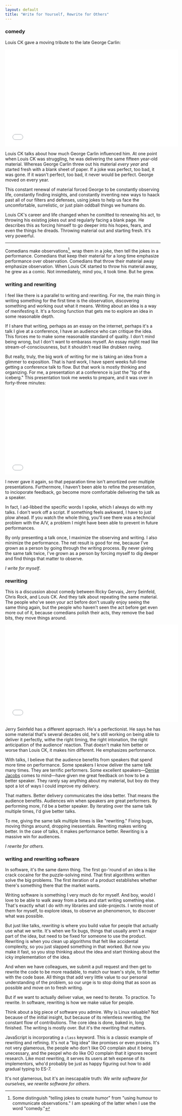```yaml
---
layout: default
title: "Write for Yourself, Rewrite for Others"
---
```


### comedy

Louis CK gave a moving tribute to the late George Carlin:

<iframe width="560" height="315" src="//www.youtube.com/embed/R37zkizucPU" frameborder="0" allowfullscreen></iframe>

Louis CK talks about how much George Carlin influenced him. At one point when Louis CK was struggling, he was delivering the same fifteen year-old material. Whereas George Carlin  threw out his material *every year* and started fresh with a blank sheet of paper. If a joke was perfect, too bad, it was gone. If it wasn't perfect, too bad, it never would be perfect. George moved on every year.

This constant renewal of material forced George to be constantly observing life, constantly finding insights, and constantly inventing new ways to haack past all of our filters and defenses, using jokes to help us face the uncomfortable, surrelistic, or just plain oddball things we humans do.

Louis CK's career and life changed when he comitted to renewing his act, to throwing his existing jokes out and regularly facing a blank page. He describes this as forcing himself to go deeper into his hopes, fears, and even the things he dreads. Throwing material out and starting fresh. It's very powerful.

---

Comedians make observations[^1], wrap them in a joke, then tell the jokes in a performance. Comedians that keep their material for a long time emphasize performance over observation. Comedians that throw their material away emphasize observation. When Louis CK started to throw his material away, he grew as a comic. Not immediately, mind you, it took time. But he grew.

[^1]: Some distinguish "telling jokes to create humor" from "using humour to communicate observations." I am speaking of the latter when I use the word "comedy."

### writing and rewriting

I feel like there is a parallel to writing and rewriting. For me, the main thing in writing something for the first time is the observation, discovering something and working ouut what it means. Writing about an idea is a way of menifesting it. It's a forcing function that gets me to explore an idea in some reasonable depth.

If I share that writing, perhaps as an essay on the internet, perhaps it's a talk I give at a conference, I have an audience who can critique the idea. This forces me to make some reasonable standard of quality. I don't mind being wrong, but I don't want to  embarass myself. An essay might read like stream-of-consciousness, but it shouldn't read like drubken raving.

But really, truly, the big work of writing for me is taking an idea from a glimmer to exposition. That is hard work, I have spent weeks full-time getting a conference talk to flow. But that work is mostly thinking and organizing. For me, a presentation at a conference is just the "tip of the iceberg." This presentation took me weeks to prepare, and it was over in forty-three minutes:

<iframe src="//player.vimeo.com/video/76141334" width="500" height="275" frameborder="0" webkitallowfullscreen mozallowfullscreen allowfullscreen></iframe>

I never gave it again, so that peparation time isn't amortized over multiple presentations. Furthermore, I haven't been able to refine the presentation, to incioporate feedback, go become more comfortable delivering the talk as a speaker.

In fact, I ad-libbed the specific words I spoke, which I always do with my talks. I don't work off a script. If something feels awkward, I have to just plow ahead. If you watch the whole thing, you'll see there was a techncial problem with the A/V, a problem I might have been able to prevent in future performances.

By only presenting a talk once, I maximize the observing and writing. I also minimize the performance. The net result is good for me, because I've grown as a person by going through the writing process. By never giving the same talk twice, I've grown as a person by forcing myself to dig deeper and find things that matter to observe.

*I write for myself*.

### rewriting

This is a discussion about comedy between Ricky Gervais, Jerry Seinfeld, Chris Rock, and Louis CK. And they talk about repeating the same material. The people who've seen your act before don't usually enjoy seeing the same thing again, but the people who haven't seen the act before get even more out of it, because comedians polish their acts, they remove the bad bits, they move things around.

<iframe width="560" height="315" src="//www.youtube.com/embed/OKY6BGcx37k" frameborder="0" allowfullscreen></iframe>

Jerry Seinfeld has a different approach. He's a perfectionist. He says he has some material that's several decades old, he's still working on being able to deliver it perfectly, withe the right timing, the right intonation, the right anticipation of the audience' reaction. That doesn't make him better or worse than Louis CK, it makes him different. He emphasizes performance.

With talks, I believe that the audience benefits from speakers that spend more time on performance. Some speakers I know deliver the same talk many times. They are terrific performers. Some excellent speakers—[Denise Jacobs] comes to mind—have given me great feedback on how to be a better speaker. They rarely say anything about my material, but boy do they spot a lot of ways I could improve my delivery.

[Denise Jacobs]: http://denisejacobs.com

That matters. Better delivery communicates the idea better. That means the audience benefits. Audiences win when speakers are great performers. By performing more, I'd be a better speaker. By iterating over the same talk multiple times, I'd give better talks.

To me, giving the same talk multiple times is like "rewriting." Fixing bugs, moving things around, dropping inessentials.  Rewriting makes writing better. In the case of talks, it makes performance better. Rewriting is a massive win for audiences.

*I rewrite for others.*

### writing and rewriting software

In software, it's the same damn thing. The first go-'round of an idea is like crack cocaine for the puzzle-solving mind. That first algorithms written solve the big problems. The first iteration of a product establishes whether there's something there that the market wants.

Writing software is something I very much do for myself. And boy, would I love to be able to walk away from a beta and start writing something else. That's exactly what I do with my libraries and side-projects. I wrote most of them for myself, to explore ideas, to observe an phenomenon, to discover what was possible.

But just like talks, *rewriting* is where you build value for people that actually use what we write. It's when we fix bugs, things that usually aren't a major part of the idea, but need to be fixed for someone to use the product. Rewriting is when you clean up algorithms that felt like accidental complexity, so you just slapped something in that worked. But now you make it fast, so you stop thinking about the idea and start thinking about the icky implementation of the idea.

And when we have colleagues, we submit a pull request and then get to rewrite the code to be more readable, to match our team's style, to fit better with the code base. All things that add very little value to our personal understanding of the problem, so our urge is to stop doing that as soon as possible and move on to fresh writing.

But if we want to actually deliver value, we need to iterate. To practice. To rewrite. In software, rewriting is how we make value for people.

Think about a big piece of software you admire. Why is Linux valuable? Not because of the initial insight, but because of its relentless rewriting, the constant flow of contributions. The core idea is done, baked in, long finished. The writing is mostly over. But it's the rewriting that matters.

JavaScript is incorporating a `class` keyword. This is a classic example of rewriting and refining. It's not a "big idea" like promises or even proxies. It's not very glamerous, the people who don't like OO complain abut it being unecessary, and the peopel who do like OO complain that it ignores recent research. Like most rewriting, it serves its users at teh expense of its implementors, who'd probably be just as happy figuring out how to add gradual typing to ES-7.

It's not glamerous, but it's an inescapable truth: *We write software for ourselves, we rewrite software for others*.